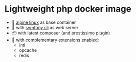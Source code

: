 # Lightweight php docker image

- 🍃 [alpine linux](https://alpinelinux.org/) as base container
- 🍃 with [symfony cli](https://github.com/symfony/cli) as web server
- 📦 with latest composer (and prestissimo plugin)
- 💖 with complementary extensions enabled:
  - intl
  - opcache
  - redis